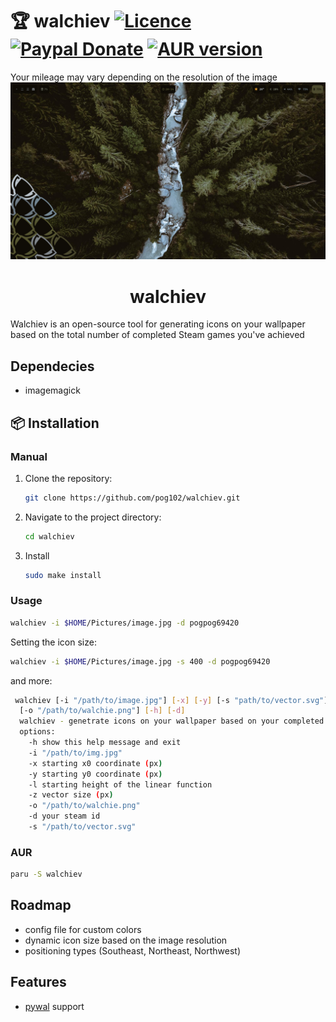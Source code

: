 # 🏆 walchiev [![Licence](https://img.shields.io/badge/License-MIT-yellow.svg)](LICENSE) [![Paypal Donate](https://img.shields.io/badge/Donate-Paypal-2244dd.svg)](https://www.paypal.com/paypalme/ernisD)   [![AUR version](https://img.shields.io/aur/version/walchiev)](https://aur.archlinux.org/packages/walchiev)
Your mileage may vary depending on the resolution of the image
<br>![image](https://raw.githubusercontent.com/pog102/walchiev/main/assets/1695316499_grim.png)

<h1 align="center">walchiev</h1>
Walchiev is an open-source tool for generating icons on your wallpaper based on the total number of completed Steam games you've achieved

## Dependecies

- imagemagick

## 📦 Installation
### Manual
1. Clone the repository:

   ```bash
   git clone https://github.com/pog102/walchiev.git
   ```

2. Navigate to the project directory:

   ```bash
   cd walchiev
   ```

3. Install

     ```bash
     sudo make install
     ```
### Usage
```bash
walchiev -i $HOME/Pictures/image.jpg -d pogpog69420
```

Setting the icon size:
```bash
walchiev -i $HOME/Pictures/image.jpg -s 400 -d pogpog69420
```

and more:

```bash
 walchiev [-i "/path/to/image.jpg"] [-x] [-y] [-s "path/to/vector.svg"] [-l] [-z] 
  [-o "/path/to/walchie.png"] [-h] [-d]
  walchiev - genetrate icons on your wallpaper based on your completed games
  options:
    -h show this help message and exit
    -i "/path/to/img.jpg"
    -x starting x0 coordinate (px)
    -y starting y0 coordinate (px)
    -l starting height of the linear function
    -z vector size (px)
    -o "/path/to/walchie.png"
    -d your steam id
    -s "/path/to/vector.svg"
```

### AUR

```bash
paru -S walchiev
```

## Roadmap
- config file for custom colors
- dynamic icon size based on the image resolution
- positioning types (Southeast, Northeast, Northwest)

## Features
- [pywal](https://github.com/dylanaraps/pywal) support
